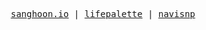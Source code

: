 <p align="center">
  <samp>
    <a href="https://sanghoon.io">sanghoon.io</a> |
    <a href="https://sanghoon.io/lifepalette/">lifepalette</a> |
    <a href="https://www.sanghoon.io/navisnp/">navisnp</a>
  </samp>
</p>
